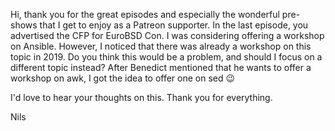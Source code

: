 Hi,
thank you for the great episodes and especially the wonderful pre-shows that I get to enjoy as a Patreon supporter. In the last episode, you advertised the CFP for EuroBSD Con. I was considering offering a workshop on Ansible. However, I noticed that there was already a workshop on this topic in 2019. Do you think this would be a problem, and should I focus on a different topic instead? After Benedict mentioned that he wants to offer a workshop on awk, I got the idea to offer one on sed 😉

I'd love to hear your thoughts on this. Thank you for everything.

Nils
